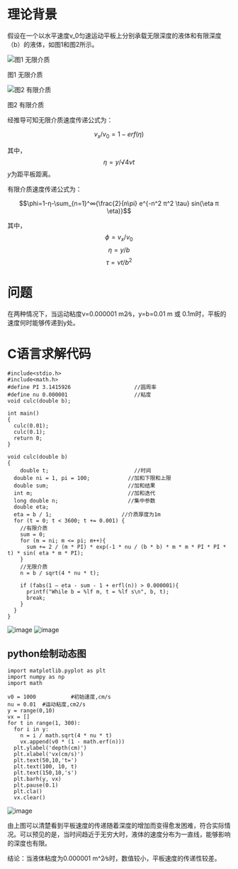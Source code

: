 # 理论背景

假设在一个以水平速度v_0匀速运动平板上分别承载无限深度的液体和有限深度（b）的液体，如图1和图2所示。

![图1 无限介质](https://user-images.githubusercontent.com/27603359/201822372-ea4a4c3a-2e0b-4215-95f9-bb59c2bd7802.png)

图1 无限介质

![图2 有限介质](https://user-images.githubusercontent.com/27603359/201822406-8849d2b1-e2a4-49f2-905e-5b8e121666fb.png)

图2 有限介质

经推导可知无限介质速度传递公式为：

$$v_x/v_0 =1-erf⁡(η)$$

其中， 
$$η=y/√4νt$$
$y$为距平板距离。

有限介质速度传递公式为：

$$\phi=1-η-\sum_{n=1}^∞{\frac{2}{n\pi} e^{-n^2 π^2 \tau} sin⁡(\eta π \eta)}$$

其中，
$$\phi=v_x/v_0$$
$$\eta=y/b$$
$$\tau=νt/b^2$$ 

# 问题

在两种情况下，当运动粘度ν=0.000001 m2⁄s，y=b=0.01 m 或 0.1m时，平板的速度何时能够传递到y处。

# C语言求解代码
```
#include<stdio.h>
#include<math.h>
#define PI 3.1415926                    //圆周率
#define nu 0.000001                     //粘度
void culc(double b);

int main()
{
  culc(0.01);
  culc(0.1);
  return 0;
}
	 
void culc(double b)
{
	double t;                           //时间
  double ni = 1, pi = 100;            //加和下限和上限
  double sum;                         //加和结果
  int m;                              //加和迭代
  long double n;                      //集中参数
  double eta;
  eta = b / 1;                      //介质厚度为1m
  for (t = 0; t < 3600; t += 0.001) {
    //有限介质
    sum = 0;
    for (m = ni; m <= pi; m++){
      sum += 2 / (m * PI) * exp(-1 * nu / (b * b) * m * m * PI * PI * t) * sin( eta * m * PI);
    }
    //无限介质
    n = b / sqrt(4 * nu * t);
	        
    if (fabs(1 – eta - sum - 1 + erfl(n)) > 0.000001){
      printf("While b = %lf m, t = %lf s\n", b, t);
      break;
    }    
  }
}
```
![image](https://user-images.githubusercontent.com/27603359/202140323-9aefd2d3-4c13-492c-a4ee-da36db36ebee.png)
![image](https://user-images.githubusercontent.com/27603359/202140446-d698bca7-e61c-4914-96ca-2bead1b8bd31.png)

## python绘制动态图
```
import matplotlib.pyplot as plt
import numpy as np
import math
 
v0 = 1000           #初始速度,cm/s
nu = 0.01  #运动粘度,cm2/s
y = range(0,10)
vx = []
for t in range(1, 300):
  for i in y:
    n = i / math.sqrt(4 * nu * t)
    vx.append(v0 * (1 - math.erf(n)))
  plt.ylabel('depth(cm)')
  plt.xlabel('vx(cm/s)')
  plt.text(50,10,'t=')
  plt.text(100, 10, t)
  plt.text(150,10,'s')
  plt.barh(y, vx)
  plt.pause(0.1)
  plt.cla()
  vx.clear()
```

![image](https://user-images.githubusercontent.com/27603359/202141741-6b584ed2-dfc1-4128-af82-adb9b632c181.png)

由上图可以清楚看到平板速度的传递随着深度的增加而变得愈发困难，符合实际情况。可以预见的是，当时间趋近于无穷大时，液体的速度分布为一直线，能够影响的深度也有限。

结论：当液体粘度为0.000001 m^2⁄s时，数值较小，平板速度的传递性较差。

